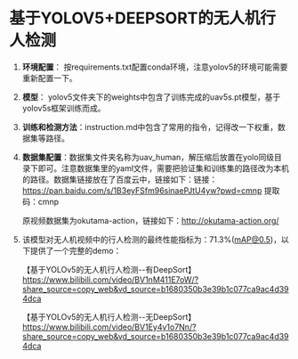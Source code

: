 # 基于YOLOV5+DEEPSORT的无人机行人检测
1. **环境配置**： 按requirements.txt配置conda环境，注意yolov5的环境可能需要重新配置一下。
2. **模型**： yolov5文件夹下的weights中包含了训练完成的uav5s.pt模型，基于yolov5s框架训练而成。
3. **训练和检测方法**：instruction.md中包含了常用的指令，记得改一下权重，数据集等路径。

4. **数据集配置**：数据集文件夹名称为uav_human，解压缩后放置在yolo同级目录下即可。注意数据集里的yaml文件，需要把验证集和训练集的路径改为本机的路径。数据集链接放在了百度云中，链接如下：链接：https://pan.baidu.com/s/1B3eyFSfm96sinaePJtU4yw?pwd=cmnp 提取码：cmnp 

   原视频数据集为okutama-action，链接如下：http://okutama-action.org/

5. 该模型对无人机视频中的行人检测的最终性能指标为：71.3%(mAP@0.5)，以下提供了一个完整的demo：

   【基于YOLOv5的无人机行人检测--有DeepSort】 https://www.bilibili.com/video/BV1nM411E7oW/?share_source=copy_web&vd_source=b1680350b3e39b1c077ca9ac4d394dca
   
   【基于YOLOv5的无人机行人检测--无DeepSort】 https://www.bilibili.com/video/BV1Ey4y1o7Nn/?share_source=copy_web&vd_source=b1680350b3e39b1c077ca9ac4d394dca
